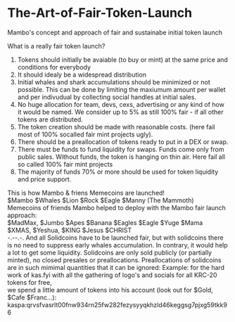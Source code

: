 # The-Art-of-Fair-Token-Launch
Mambo's concept and approach of fair and sustainabe initial token launch

What is a really fair token launch?
1. Tokens should initially be avaiable (to buy or mint) at the same price and conditions for everybody
2. It should idealy be a widespread distribution
3. Initial whales and shark accumulations should be minimized or not possible. 
This can be done by limiting the maxiumum amount per wallet and per indivudual by collecting social handles at initial sales.
4. No huge allocation for team, devs, cexs, advertising or any kind of how it would be named.
We consider up to 5% as still 100% fair - if all other tokens are distributed.
5. The token creation should be made with reasonable costs. (here fail most of 100% socalled fair mint projects ugly).
6. There should be a preallocation of tokens ready to put in a DEX or swap.
7. There must be funds to fund liquidity for swaps. Funds come only from public sales. Without funds, the token is hanging on thin air. Here fail all so called 100% fair mint projects
8. The majority of funds 70% or more should be used for token liquidity and price support.

This is how Mambo & friens Memecoins are launched!  
$Mambo $Whales $Lion $Rock $Eagle $Manny (The Mammoth)  
Memecoins of friends Mambo helped to deploy with the Mambo fair launch approach:  
$MadMax, $Jumbo $Apes $Banana $Eagles $Eagle  $Yuge $Mama   
$XMAS, $Yeshua, $KING $Jesus $CHRIST  
-.--.-.
And all Solidcoins have to be launched fair, but with solidcoins there is no need to suppress early whales accumulation.
In contrary, it would help a lot to get some liquidity.
Solidcoins are only sold publicly (or partially minted), no closed presales or preallocations.
Preallocations of solidcoins are in such mimimal quantities that it can be ignored:
Example: for the hard work of kas.fyi with all the gathering of logo's and socials for all KRC-20 tokens for free,   
we spend a little amount of tokens into his account (look out for $Gold, $Cafe $Franc...):  
kaspa:qrvsfvasrlt00fnw934rn25fw282fezysyyqkhzld46keggsg7pjxg59tkk96

